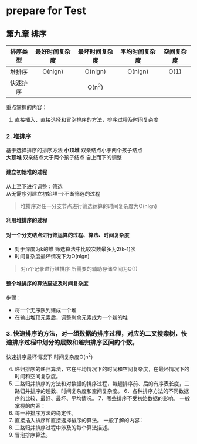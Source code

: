 # prepare for Test
## 第九章  排序
|排序类型|最好时间复杂度|最坏时间复杂度|平均时间复杂度|空间复杂度|
|:----:|:----:|:----:|:----:|:---:|
|堆排序|O(nlgn)|O(nlgn)|O(nlgn)|O(1)|
|快速排序||O(n<sup>2</sup>)|||

重点掌握的内容：
1. 直接插入、直接选择和冒泡排序的方法，排序过程及时间复杂度

### 2. 堆排序
基于选择排序的排序方法
**小顶堆** 双亲结点小于两个孩子结点  
 **大顶堆** 双亲结点大于两个孩子结点 自上而下的调整

#### 建立初始堆的过程
从上至下进行调整：筛选  
从无需序列建立初始堆——>不断筛选的过程
> 堆排序对任一分支节点进行筛选运算的时间复杂度为O(nlgn)

#### 利用堆排序的过程
#### 对一个分支结点进行筛运算的过程、算法、时间复杂度
* 对于深度为k的堆 筛选算法中比较次数最多为2(k-1)次  
* 时间复杂度最坏情况下为O(nlgn)

>对n个记录进行堆排序 所需要的辅助存储空间为O(1)


#### 整个堆排序的算法描述及时间复杂度
步骤：
* 将一个无序队列建成一个堆
* 在输出堆顶元素后，调整剩余元素成为一个新的堆  


### 3. 快速排序的方法，对一组数据的排序过程，对应的二叉搜索树，快速排序过程中划分的层数和递归排序区间的个数。
快速排序最坏情况下 时间复杂度O(n<sup>2</sup>)


4. 递归排序的递归算法，它在平均情况下的时间和空间复杂度，在最坏情况下的时间和空间复杂度。
5. 二路归并排序的方法和对数据的排序过程，每趟排序前、后的有序表长度，二路归并排序的趟数、时间复杂度和空间复杂度。
6．各种排序方法的不同数据序的比较、最好、最坏、平均情况。
7．哪些排序不受初始数据的影响。
一般掌握的内容：
1. 每一种排序方法的稳定性。
2. 直接插入排序和直接选择排序的算法。
一般了解的内容：
1. 二路归并排序过程中涉及的每个算法描述。
2. 冒泡排序算法。
